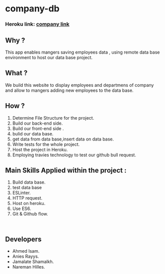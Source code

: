 

# company-db

### Heroku link: [company link](https://company-db.herokuapp.com/)

## Why ?



This app enables mangers saving employees data , using remote data base environment to host our data base project. 


## What ?

We build this website to display employees and departmens of company and allow to mangers adding new employees to the data base.

## How ?

1. Determine File Structure for the project.
2. Build our back-end side.
3. Build our front-end side .
4. bulid our data base.
5. get data from data base,insert data on data base.
6. Write tests for the whole project.
7. Host the project in Heroku.
8. Employing travies technology to test our github bull request.


## Main Skills Applied within the project :

1. Build data base.
2. test data base
3. ESLinter.
4. HTTP request.
5. Host on heroku.
6. Use ES6.
7. Git & Github flow.


<br>

## Developers

*  Ahmed Isam.
*  Anies Rayys.
*  Jamalate Shamalkh.
*  Nareman Hilles.


























